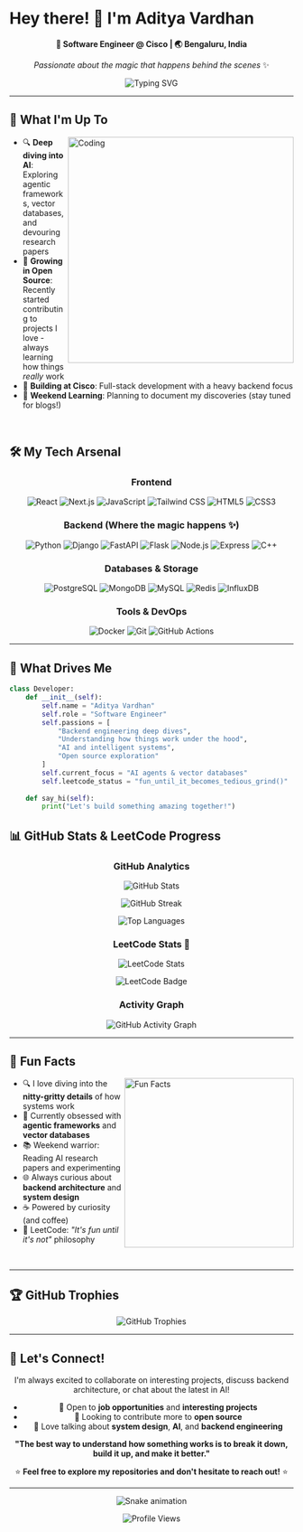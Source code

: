 # Hey there! 👋 I'm Aditya Vardhan

<div align="center">
  
**🔧 Software Engineer @ Cisco | 🌏 Bengaluru, India**

*Passionate about the magic that happens behind the scenes* ✨

<img src="https://readme-typing-svg.herokuapp.com?font=Fira+Code&pause=1000&color=36BCF7&center=true&vCenter=true&width=600&lines=Debugging+life+one+semicolon+at+a+time;Professional+code+breaker+(and+fixer);Weekly+stats%3A+wrote+10+lines%2C+removed+400" alt="Typing SVG" />
</div>
</div>

---

## 🚀 What I'm Up To

<img align="right" alt="Coding" width="400" src="https://cdn.dribbble.com/users/1162077/screenshots/3848914/programmer.gif">

- 🔍 **Deep diving into AI**: Exploring agentic frameworks, vector databases, and devouring research papers
- 🌱 **Growing in Open Source**: Recently started contributing to projects I love - always learning how things *really* work
- 💼 **Building at Cisco**: Full-stack development with a heavy backend focus
- 📝 **Weekend Learning**: Planning to document my discoveries (stay tuned for blogs!)

<br clear="right"/>

## 🛠️ My Tech Arsenal

<div align="center">

### Frontend
![React](https://img.shields.io/badge/-React-61DAFB?style=for-the-badge&logo=react&logoColor=black)
![Next.js](https://img.shields.io/badge/-Next.js-000000?style=for-the-badge&logo=next.js&logoColor=white)
![JavaScript](https://img.shields.io/badge/-JavaScript-F7DF1E?style=for-the-badge&logo=javascript&logoColor=black)
![Tailwind CSS](https://img.shields.io/badge/-Tailwind%20CSS-38B2AC?style=for-the-badge&logo=tailwind-css&logoColor=white)
![HTML5](https://img.shields.io/badge/-HTML5-E34F26?style=for-the-badge&logo=html5&logoColor=white)
![CSS3](https://img.shields.io/badge/-CSS3-1572B6?style=for-the-badge&logo=css3&logoColor=white)

### Backend (Where the magic happens ✨)
![Python](https://img.shields.io/badge/-Python-3776AB?style=for-the-badge&logo=python&logoColor=white)
![Django](https://img.shields.io/badge/-Django-092E20?style=for-the-badge&logo=django&logoColor=white)
![FastAPI](https://img.shields.io/badge/-FastAPI-009688?style=for-the-badge&logo=fastapi&logoColor=white)
![Flask](https://img.shields.io/badge/-Flask-000000?style=for-the-badge&logo=flask&logoColor=white)
![Node.js](https://img.shields.io/badge/-Node.js-339933?style=for-the-badge&logo=node.js&logoColor=white)
![Express](https://img.shields.io/badge/-Express-000000?style=for-the-badge&logo=express&logoColor=white)
![C++](https://img.shields.io/badge/-C++-00599C?style=for-the-badge&logo=c%2B%2B&logoColor=white)

### Databases & Storage
![PostgreSQL](https://img.shields.io/badge/-PostgreSQL-336791?style=for-the-badge&logo=postgresql&logoColor=white)
![MongoDB](https://img.shields.io/badge/-MongoDB-47A248?style=for-the-badge&logo=mongodb&logoColor=white)
![MySQL](https://img.shields.io/badge/-MySQL-4479A1?style=for-the-badge&logo=mysql&logoColor=white)
![Redis](https://img.shields.io/badge/-Redis-DC382D?style=for-the-badge&logo=redis&logoColor=white)
![InfluxDB](https://img.shields.io/badge/-InfluxDB-22ADF6?style=for-the-badge&logo=influxdb&logoColor=white)

### Tools & DevOps
![Docker](https://img.shields.io/badge/-Docker-2496ED?style=for-the-badge&logo=docker&logoColor=white)
![Git](https://img.shields.io/badge/-Git-F05032?style=for-the-badge&logo=git&logoColor=white)
![GitHub Actions](https://img.shields.io/badge/-GitHub%20Actions-2088FF?style=for-the-badge&logo=github-actions&logoColor=white)

</div>

---

## 🎯 What Drives Me

```python
class Developer:
    def __init__(self):
        self.name = "Aditya Vardhan"
        self.role = "Software Engineer"
        self.passions = [
            "Backend engineering deep dives",
            "Understanding how things work under the hood",
            "AI and intelligent systems",
            "Open source exploration"
        ]
        self.current_focus = "AI agents & vector databases"
        self.leetcode_status = "fun_until_it_becomes_tedious_grind()"  # 😅
    
    def say_hi(self):
        print("Let's build something amazing together!")
```

## 📊 GitHub Stats & LeetCode Progress

<div align="center">

### GitHub Analytics
![GitHub Stats](https://github-readme-stats.vercel.app/api?username=adtyavrdhn&show_icons=true&theme=tokyonight&hide_border=true&include_all_commits=true&count_private=true)

![GitHub Streak](https://github-readme-streak-stats.herokuapp.com/?user=adtyavrdhn&theme=tokyonight&hide_border=true)

![Top Languages](https://github-readme-stats.vercel.app/api/top-langs/?username=adtyavrdhn&layout=compact&theme=tokyonight&hide_border=true&langs_count=8)

### LeetCode Stats 🧩

![LeetCode Stats](https://leetcard.jacoblin.cool/john_wick_03?theme=dark&font=Fira%20Code&ext=heatmap)

![LeetCode Badge](https://img.shields.io/badge/dynamic/json?style=for-the-badge&labelColor=black&color=%23ffa116&label=Solved&query=solvedOverTotal&url=https%3A%2F%2Fleetcode-badge.vercel.app%2Fapi%2Fusers%2Fjohn_wick_03n&logo=leetcode&logoColor=yellow)

### Activity Graph
![GitHub Activity Graph](https://github-readme-activity-graph.vercel.app/graph?username=adtyavrdhn&theme=tokyo-night&hide_border=true)

</div>

---

## 🌟 Fun Facts

<img align="right" alt="Fun Facts" width="300" src="https://media.giphy.com/media/WUlplcMpOCEmTGBtBW/giphy.gif">

- 🔍 I love diving into the **nitty-gritty details** of how systems work
- 🤖 Currently obsessed with **agentic frameworks** and **vector databases**
- 📚 Weekend warrior: Reading AI research papers and experimenting
- 🌐 Always curious about **backend architecture** and **system design**
- ☕ Powered by curiosity (and coffee)
- 🧩 LeetCode: *"It's fun until it's not"* philosophy

<br clear="right"/>

---

## 🏆 GitHub Trophies

<div align="center">

![GitHub Trophies](https://github-profile-trophy.vercel.app/?username=adtyavrdhn&theme=tokyonight&no-frame=true&no-bg=true&margin-w=4)

</div>

---

## 🤝 Let's Connect!

<div align="center">

I'm always excited to collaborate on interesting projects, discuss backend architecture, or chat about the latest in AI!

- 💼 Open to **job opportunities** and **interesting projects**
- 🤝 Looking to contribute more to **open source**
- 💬 Love talking about **system design**, **AI**, and **backend engineering**

**"The best way to understand how something works is to break it down, build it up, and make it better."**

⭐ **Feel free to explore my repositories and don't hesitate to reach out!** ⭐

</div>

---

<div align="center">

![Snake animation](https://github.com/adtyavrdhn/adtyavrdhn/blob/output/github-contribution-grid-snake.svg)

<img src="https://komarev.com/ghpvc/?username=adtyavrdhn&color=blue&style=for-the-badge&label=Profile+Views" alt="Profile Views">

</div>
